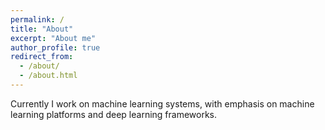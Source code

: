 ```yaml
---
permalink: /
title: "About"
excerpt: "About me"
author_profile: true
redirect_from: 
  - /about/
  - /about.html
---
```


Currently I work on machine learning systems, with emphasis on machine learning platforms and deep learning frameworks.